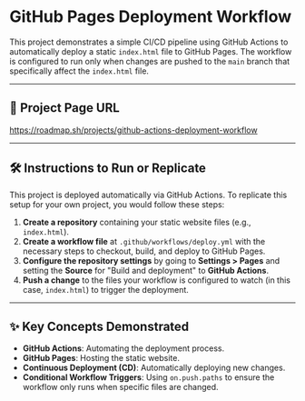 # GitHub Pages Deployment Workflow

This project demonstrates a simple CI/CD pipeline using GitHub Actions to automatically deploy a static `index.html` file to GitHub Pages. The workflow is configured to run only when changes are pushed to the `main` branch that specifically affect the `index.html` file.

---

## 🚀 Project Page URL

https://roadmap.sh/projects/github-actions-deployment-workflow

---

## 🛠️ Instructions to Run or Replicate

This project is deployed automatically via GitHub Actions. To replicate this setup for your own project, you would follow these steps:

1.  **Create a repository** containing your static website files (e.g., `index.html`).
2.  **Create a workflow file** at `.github/workflows/deploy.yml` with the necessary steps to checkout, build, and deploy to GitHub Pages.
3.  **Configure the repository settings** by going to **Settings > Pages** and setting the **Source** for "Build and deployment" to **GitHub Actions**.
4.  **Push a change** to the files your workflow is configured to watch (in this case, `index.html`) to trigger the deployment.

---

## ✨ Key Concepts Demonstrated

* **GitHub Actions**: Automating the deployment process.
* **GitHub Pages**: Hosting the static website.
* **Continuous Deployment (CD)**: Automatically deploying new changes.
* **Conditional Workflow Triggers**: Using `on.push.paths` to ensure the workflow only runs when specific files are changed.
